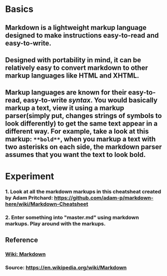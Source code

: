 # **Basics**

## **Markdown** is a lightweight markup language designed to make instructions easy-to-read and easy-to-write. 

## Designed with **portability** in mind, it can be relatively easy to convert markdown to other markup languages like HTML and XHTML. 

## Markup languages are known for their easy-to-read, easy-to-write _**syntax**_. You would basically markup a text, view it using a markup parser(simply put, changes strings of symbols to look differently) to get the same text appear in a different way.  For example, take a look at this markup: `**bold**`, when you markup a text with two asterisks on each side, the **markdown** parser assumes that you want the text to look **bold**.

# **Experiment**

### **1.** Look at all the markdown markups in this cheatsheat created by Adam Pritchard: https://github.com/adam-p/markdown-here/wiki/Markdown-Cheatsheet

### **2.** Enter something into "master.md" using markdown markups. Play around with the markups. 


## **Reference**

### [Wiki: Markdown]()

### **Source:** https://en.wikipedia.org/wiki/Markdown

